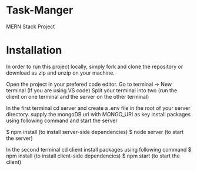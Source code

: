 # Task-Manger
MERN Stack Project

# Installation
In order to run this project locally, simply fork and clone the repository or download as zip and unzip on your machine.

  Open the project in your prefered code editor.
  Go to terminal -> New terminal (If you are using VS code)
  Split your terminal into two (run the client on one terminal and the server on the other terminal)

In the first terminal
  cd server and create a .env file in the root of your server directory.
  supply the mongoDB uri with MONGO_URI as key
  install packages using following command and start the server

$ npm install (to install server-side dependencies)
$ node server (to start the server)

In the second terminal
  cd client 
  install packages using following command 
$ npm install (to install client-side dependencies)
$ npm start (to start the client)
